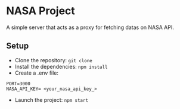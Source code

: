 # NASA Project

A simple server that acts as a proxy for fetching datas on NASA API.

## Setup

-   Clone the repository: `git clone `
-   Install the dependencies: `npm install`
-   Create a .env file:

```
PORT=3000
NASA_API_KEY= <your_nasa_api_key_>
```

-   Launch the project: `npm start`

